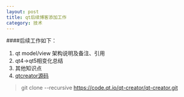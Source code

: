 ```yaml
---
layout: post
title: qt后续博客添加工作
category: 技术
---
```


####后续工作如下：

1. qt model/view 架构说明及备注、引用
2. qt4->qt5相变化总结
3. 其他知识点
4. [qtcreator源码](http://wiki.qt.io/Building-Qt-Creator-from-Git "qt")

> git clone --recursive https://code.qt.io/qt-creator/qt-creator.git
